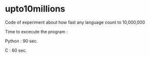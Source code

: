 # upto10millions
Code of experiment about how fast any language count to 10,000,000

Time to excecute the program :

Python : 90 sec.

C : 60 sec.
